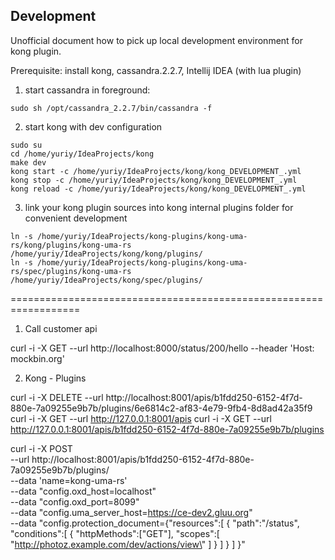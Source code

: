 ## Development
  
Unofficial document how to pick up local development environment for kong plugin. 

Prerequisite: install kong, cassandra.2.2.7, Intellij IDEA (with lua plugin)

1. start cassandra in foreground:
```
sudo sh /opt/cassandra_2.2.7/bin/cassandra -f
```

2. start kong with dev configuration
 ```
sudo su
cd /home/yuriy/IdeaProjects/kong
make dev
kong start -c /home/yuriy/IdeaProjects/kong/kong_DEVELOPMENT_.yml
kong stop -c /home/yuriy/IdeaProjects/kong/kong_DEVELOPMENT_.yml
kong reload -c /home/yuriy/IdeaProjects/kong/kong_DEVELOPMENT_.yml
```

3. link your kong plugin sources into kong internal plugins folder for convenient development
```
ln -s /home/yuriy/IdeaProjects/kong-plugins/kong-uma-rs/kong/plugins/kong-uma-rs /home/yuriy/IdeaProjects/kong/kong/plugins/
ln -s /home/yuriy/IdeaProjects/kong-plugins/kong-uma-rs/spec/plugins/kong-uma-rs /home/yuriy/IdeaProjects/kong/spec/plugins/
```


==================================================================
1. Call customer api

curl -i -X GET --url http://localhost:8000/status/200/hello --header 'Host: mockbin.org'
  
2. Kong - Plugins

curl -i -X DELETE --url http://localhost:8001/apis/b1fdd250-6152-4f7d-880e-7a09255e9b7b/plugins/6e6814c2-af83-4e79-9fb4-8d8ad42a35f9  
curl -i -X GET --url http://127.0.0.1:8001/apis
curl -i -X GET --url http://127.0.0.1:8001/apis/b1fdd250-6152-4f7d-880e-7a09255e9b7b/plugins

curl -i -X POST \
  --url http://localhost:8001/apis/b1fdd250-6152-4f7d-880e-7a09255e9b7b/plugins/ \
  --data 'name=kong-uma-rs' \
  --data "config.oxd_host=localhost" \
  --data "config.oxd_port=8099" \
  --data "config.uma_server_host=https://ce-dev2.gluu.org" \
  --data "config.protection_document={\"resources\":[
                                         {
                                             \"path\":\"/status\",
                                             \"conditions\":[
                                                 {
                                                     \"httpMethods\":[\"GET\"],
                                                     \"scopes\":[
                                                         \"http://photoz.example.com/dev/actions/view\"
                                                     ]
                                                 }
                                             ]
                                         }
                                     ]
                                     }\"
 



























  